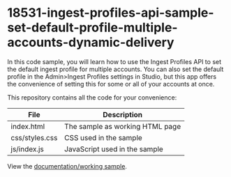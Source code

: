 # 18531-ingest-profiles-api-sample-set-default-profile-multiple-accounts-dynamic-delivery

In this code sample, you will learn how to use the Ingest Profiles API to set the default ingest profile for multiple accounts. You can also set the default profile in the Admin>Ingest Profiles settings in Studio, but this app offers the convenience of setting this for some or all of your accounts at once.

This repository contains all the code for your convenience:

<table>
	<thead>
		<th>File</th>
		<th>Description</th>
	</thead>
	<tr>
		<td>index.html</td>
		<td>The sample as working HTML page</td>
	</tr>
	<tr>
		<td>css/styles.css</td>
		<td>CSS used in the sample</td>
	</tr>
	<tr>
		<td>js/index.js</td>
		<td>JavaScript used in the sample</td>
	</tr>
</table>

View the [documentation/working sample](https://support.brightcove.com/ingest-profiles-api-sample-set-default-profile-dynamic-delivery).
